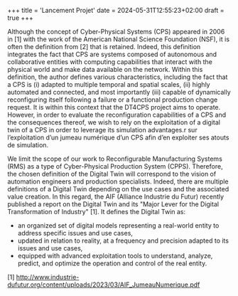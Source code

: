 +++
title = 'Lancement Projet'
date = 2024-05-31T12:55:23+02:00
draft = true
+++

Although the concept of Cyber-Physical Systems (CPS) appeared in 2006 in [1] with the work of the American National Science Foundation (NSF), it is often the definition from [2] that is retained. Indeed, this definition integrates the fact that CPS are systems composed of autonomous and collaborative entities with computing capabilities that interact with the physical world and make data available on the network. Within this definition, the author defines various characteristics, including the fact that a CPS is (i) adapted to multiple temporal and spatial scales, (ii) highly automated and connected, and most importantly (iii) capable of dynamically reconfiguring itself following a failure or a functional production change request. It is within this context that the DT4CPS project aims to operate. However, in order to evaluate the reconfiguration capabilities of a CPS and the consequences thereof, we wish to rely on the exploitation of a digital twin of a CPS in order to leverage its simulation advantages.r sur l’exploitation d’un jumeau numérique d’un CPS afin d’en exploiter ses atouts de simulation.

We limit the scope of our work to Reconfigurable Manufacturing Systems (RMS) as a type of Cyber-Physical Production System (CPPS). Therefore, the chosen definition of the Digital Twin will correspond to the vision of automation engineers and production specialists. Indeed, there are multiple definitions of a Digital Twin depending on the use cases and the associated value creation. In this regard, the AIF (Alliance Industrie du Futur) recently published a report on the Digital Twin and its "Major Lever for the Digital Transformation of Industry" [1]. It defines the Digital Twin as:

 * an organized set of digital models representing a real-world entity to address specific issues and use cases,
 * updated in relation to reality, at a frequency and precision adapted to its issues and use cases,
 * equipped with advanced exploitation tools to understand, analyze, predict, and optimize the operation and control of the real entity.

[1] http://www.industrie-dufutur.org/content/uploads/2023/03/AIF_JumeauNumerique.pdf